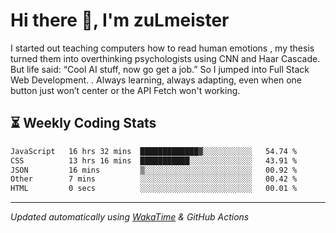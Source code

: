 # Hi there 👋, I'm zuLmeister

I started out teaching computers how to read human emotions , my thesis turned them into overthinking psychologists using CNN and Haar Cascade.
But life said: “Cool AI stuff, now go get a job.” So I jumped into Full Stack Web Development. .
Always learning, always adapting, even when one button just won’t center or the API Fetch won't working.

## ⏳ Weekly Coding Stats
<!--START_SECTION:waka-->

```txt
JavaScript   16 hrs 32 mins  █████████████▓░░░░░░░░░░░   54.74 %
CSS          13 hrs 16 mins  ███████████░░░░░░░░░░░░░░   43.91 %
JSON         16 mins         ▒░░░░░░░░░░░░░░░░░░░░░░░░   00.92 %
Other        7 mins          ░░░░░░░░░░░░░░░░░░░░░░░░░   00.42 %
HTML         0 secs          ░░░░░░░░░░░░░░░░░░░░░░░░░   00.01 %
```

<!--END_SECTION:waka-->

---
*Updated automatically using [WakaTime](https://wakatime.com/) & GitHub Actions*
